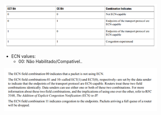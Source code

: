 ![ECN bits](../images/ecn_bits.png)

- ECN values:
  - 00: Não Habilitado/Compatível..


![img.png](../images/ecn_explication.png)
